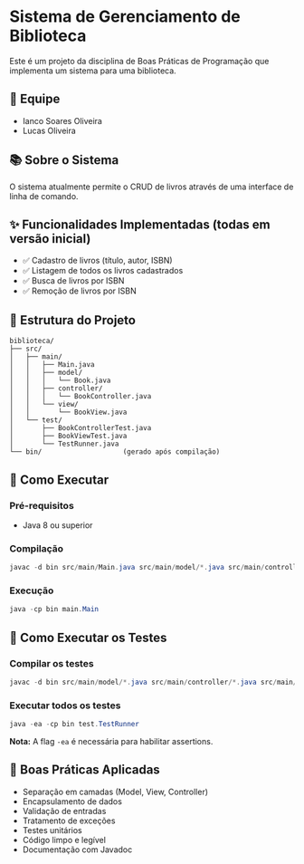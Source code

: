 # Sistema de Gerenciamento de Biblioteca

Este é um projeto da disciplina de Boas Práticas de Programação que implementa um sistema para uma biblioteca.

## 👥 Equipe

- Ianco Soares Oliveira
- Lucas Oliveira

## 📚 Sobre o Sistema

O sistema atualmente permite o CRUD de livros através de uma interface de linha de comando.

## ✨ Funcionalidades Implementadas (todas em versão inicial)

- ✅ Cadastro de livros (título, autor, ISBN)
- ✅ Listagem de todos os livros cadastrados
- ✅ Busca de livros por ISBN
- ✅ Remoção de livros por ISBN

## 📁 Estrutura do Projeto

```
biblioteca/
├── src/
│   ├── main/
│   │   ├── Main.java
│   │   ├── model/
│   │   │   └── Book.java
│   │   ├── controller/
│   │   │   └── BookController.java
│   │   └── view/
│   │       └── BookView.java
│   └── test/
│       ├── BookControllerTest.java
│       ├── BookViewTest.java
│       └── TestRunner.java
└── bin/                    (gerado após compilação)
```

## 🚀 Como Executar

### Pré-requisitos

- Java 8 ou superior

### Compilação

```powershell
javac -d bin src/main/Main.java src/main/model/*.java src/main/controller/*.java src/main/view/*.java
```

### Execução

```powershell
java -cp bin main.Main
```

## 🧪 Como Executar os Testes

### Compilar os testes

```powershell
javac -d bin src/main/model/*.java src/main/controller/*.java src/main/view/*.java src/test/*.java
```

### Executar todos os testes

```powershell
java -ea -cp bin test.TestRunner
```

**Nota:** A flag `-ea` é necessária para habilitar assertions.

## 🎯 Boas Práticas Aplicadas

- Separação em camadas (Model, View, Controller)
- Encapsulamento de dados
- Validação de entradas
- Tratamento de exceções
- Testes unitários
- Código limpo e legível
- Documentação com Javadoc
